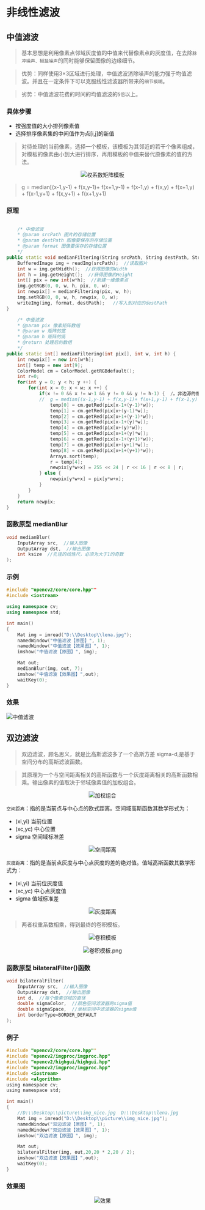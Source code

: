 # 非线性滤波

## 中值滤波

> 基本思想是利用像素点邻域灰度值的中值来代替像素点的灰度值，在去除`脉冲噪声、椒盐噪声`的同时能够保留图像的边缘细节。

> 优势：同样使用3×3区域进行处理，中值滤波消除噪声的能力强于均值滤波。并且在一定条件下可以克服线性滤波器所带来的`细节模糊`。

> 劣势：中值滤波花费的时间的均值滤波的`5倍`以上。

### 具体步骤

+ 按强度值的大小排列像素值
+ 选择排序像素集的中间值作为点[i,j]的新值

> 对待处理的当前像素，选择一个模板，该模板为其邻近的若干个像素组成，对模板的像素由小到大进行排序，再用模板的中值来替代原像素的值的方法。

<div align="center">

![权系数矩阵模板](https://upload-images.jianshu.io/upload_images/9140378-6abb7c9fe0bfa6cd.jpg?imageMogr2/auto-orient/strip%7CimageView2/2/w/1240)  </div>

> g = median[(x-1,y-1) + f(x,y-1)+ f(x+1,y-1) + f(x-1,y) + f(x,y) + f(x+1,y) + f(x-1,y+1) + f(x,y+1) + f(x+1,y+1)

### 原理

```c++

    /* 中值滤波
    * @param srcPath 图片的存储位置
    * @param destPath 图像要保存的存储位置
    * @param format 图像要保存的存储位置
    */
public static void medianFiltering(String srcPath, String destPath, String format) {
    BufferedImage img = readImg(srcPath);  //读取图片
    int w = img.getWidth();  //获得图像的Width
    int h = img.getHeight();  //获得图像的Height
    int[] pix = new int[w*h];  //新建一维像素点
    img.getRGB(0, 0, w, h, pix, 0, w);
    int newpix[] = medianFiltering(pix, w, h);
    img.setRGB(0, 0, w, h, newpix, 0, w);
    writeImg(img, format, destPath);   //写入到对应的destPath
}

    /* 中值滤波
    * @param pix 像素矩阵数组
    * @param w 矩阵的宽
    * @param h 矩阵的高
    * @return 处理后的数组
    */
public static int[] medianFiltering(int pix[], int w, int h) {
    int newpix[] = new int[w*h];
    int[] temp = new int[9];
    ColorModel cm = ColorModel.getRGBdefault();
    int r=0;
    for(int y = 0; y < h; y ++) {
        for(int x = 0; x < w; x ++) {
            if(x != 0 && x != w-1 && y != 0 && y != h-1) {  /。非边源的像素点
            //  g = median[(x-1,y-1) + f(x,y-1)+ f(x+1,y-1) + f(x-1,y) + f(x,y) + f(x+1,y) + f(x-1,y+1) + f(x,y+1) + f(x+1,y+1)
                temp[0] = cm.getRed(pix[x-1+(y-1)*w]);
                temp[1] = cm.getRed(pix[x+(y-1)*w]);
                temp[2] = cm.getRed(pix[x+1+(y-1)*w]);
                temp[3] = cm.getRed(pix[x-1+(y)*w]);
                temp[4] = cm.getRed(pix[x+(y)*w]);
                temp[5] = cm.getRed(pix[x+1+(y)*w]);
                temp[6] = cm.getRed(pix[x-1+(y+1)*w]);
                temp[7] = cm.getRed(pix[x+(y+1)*w]);
                temp[8] = cm.getRed(pix[x+1+(y+1)*w]);
                Arrays.sort(temp);
                r = temp[4];
                newpix[y*w+x] = 255 << 24 | r << 16 | r << 8 | r;
            } else {
                newpix[y*w+x] = pix[y*w+x];
            }
        }
    }
    return newpix;
}
```

### 函数原型 medianBlur

```c
void medianBlur(
    InputArray src,  //输入图像
    OutputArray dst,  //输出图像
    int ksize  //孔径的线性尺，必须为大于1的奇数
);
```

### 示例

```c++
#include "opencv2/core/core.hpp""
#include <iostream>

using namespace cv;
using namespace std;

int main()
{
    Mat img = imread("D:\\Desktop\\lena.jpg");
    namedWindow("中值滤波【原图】", 1);
    namedWindow("中值滤波【效果图】", 1);
    imshow("中值滤波【原图】", img);

    Mat out;
    medianBlur(img, out, 7);
    imshow("中值滤波【效果图】",out);
    waitKey(0);
}

```

### 效果

![中值滤波](https://upload-images.jianshu.io/upload_images/9140378-de6626a6855153d8.png?imageMogr2/auto-orient/strip%7CimageView2/2/w/440)

## 双边滤波

> 双边滤波，顾名思义，就是比高斯滤波多了一个高斯方差 sigma-d,是基于空间分布的高斯滤波函数。

> 其原理为一个与空间距离相关的高斯函数与一个灰度距离相关的高斯函数相乘。输出像素的值取决于邻域像素值的加权组合。

<div align="center">

![加权组合](https://upload-images.jianshu.io/upload_images/9140378-8742aadae62ab9f8.jpg?imageMogr2/auto-orient/strip%7CimageView2/2/w/1240) </div>


`空间距离`：指的是当前点与中心点的欧式距离。空间域高斯函数其数学形式为：

+ (xi,yi) 当前位置
+ (xc,yc) 中心位置
+ sigma 空间域标准差

<div align="center">

![空间距离](https://upload-images.jianshu.io/upload_images/9140378-d3b2a62cad276321.jpg?imageMogr2/auto-orient/strip%7CimageView2/2/w/1240) </div>

`灰度距离`：指的是当前点灰度与中心点灰度的差的绝对值。值域高斯函数其数学形式为：

+ (xi,yi) 当前位灰度值
+ (xc,yc) 中心点灰度值
+ sigma 值域标准差

<div align="center">

![灰度距离](https://upload-images.jianshu.io/upload_images/9140378-ed20a627eadfe1df.jpg?imageMogr2/auto-orient/strip%7CimageView2/2/w/1240) </div>

> 两者权重系数相乘，得到最终的卷积模板。

<div align="center">

![卷积模板](https://upload-images.jianshu.io/upload_images/9140378-65dddf7d3f320b28.jpg?imageMogr2/auto-orient/strip%7CimageView2/2/w/1240)

![卷积模板.png](https://upload-images.jianshu.io/upload_images/9140378-7543cf1141d6091f.png?imageMogr2/auto-orient/strip%7CimageView2/2/w/640) </div>

### 函数原型  bilateralFilter()函数

```c
void bilateralFilter(
    InputArray src,  //输入图像
    OutputArray dst,  //输出图像
    int d,  //每个像素邻域的直径
    double sigmaColor,  //颜色空间滤波器的sigma值
    double sigmaSpace,  //坐标空间中滤波器的sigma值
    int borderType=BORDER_DEFAULT  
);
```

### 例子

```c
#include "opencv2/core/core.hpp""
#include "opencv2/imgproc/imgproc.hpp"
#include "opencv2/highgui/highgui.hpp"
#include "opencv2/imgproc/imgproc.hpp"
#include <iostream>
#include <algorithm>
using namespace cv;
using namespace std;

int main()
{
    //D:\\Desktop\\picture\\img_nice.jpg  D:\\Desktop\\lena.jpg
    Mat img = imread("D:\\Desktop\\picture\\img_nice.jpg");
    namedWindow("双边滤波【原图】", 1);
    namedWindow("双边滤波【效果图】", 1);
    imshow("双边滤波【原图】", img);

    Mat out;
    bilateralFilter(img, out,20,20 * 2,20 / 2);
    imshow("双边滤波【效果图】",out);
    waitKey(0);
}

```

### 效果图

<div align="center">

![效果](https://upload-images.jianshu.io/upload_images/9140378-eac8826aef205631.png?imageMogr2/auto-orient/strip%7CimageView2/2/w/640) </div>